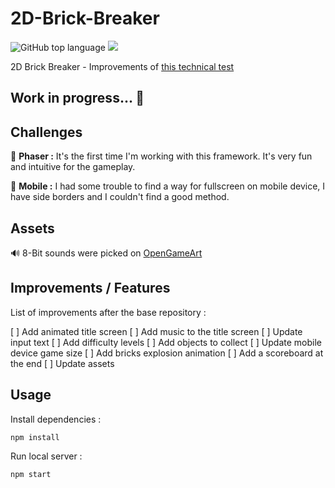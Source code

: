 # 2D-Brick-Breaker

![GitHub top language](https://img.shields.io/github/languages/top/sboez/Lost_Mechanics_Test)  <img src="https://img.shields.io/badge/phaser-3.23-orange">


2D Brick Breaker - Improvements of [this technical test](https://github.com/sboez/Lost_Mechanics_Test)

## Work in progress... :construction:

## Challenges

:space_invader: **Phaser :** It's the first time I'm working with this framework. It's very fun and intuitive for the gameplay.

:iphone: **Mobile :** I had some trouble to find a way for fullscreen on mobile device, I have side borders and I couldn't find a good method.


## Assets

:loud_sound: 8-Bit sounds were picked on [OpenGameArt](https://opengameart.org/)


## Improvements / Features 

List of improvements after the base repository :

[ ] Add animated title screen
[ ] Add music to the title screen
[ ] Update input text
[ ] Add difficulty levels
[ ] Add objects to collect
[ ] Update mobile device game size
[ ] Add bricks explosion animation
[ ] Add a scoreboard at the end
[ ] Update assets


## Usage

Install dependencies :
```
npm install
```

Run local server :
```
npm start
```
